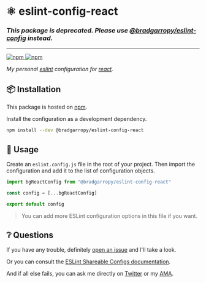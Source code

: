 # ⚛️ eslint-config-react

### _This package is deprecated. Please use [@bradgarropy/eslint-config][eslint-config] instead._

---

<a href="https://www.npmjs.com/package/@bradgarropy/eslint-config-react">
    <img alt="npm" src="https://img.shields.io/npm/v/@bradgarropy/eslint-config-react.svg?color=FB3B49&style=flat-square">
</a>

<a href="https://www.npmjs.com/package/@bradgarropy/eslint-config-react">
    <img alt="npm" src="https://img.shields.io/npm/dt/@bradgarropy/eslint-config-react?style=flat-square">
</a>

_My personal [eslint][1] configuration for [react][react]._

## 📦 Installation

This package is hosted on [npm][2].

Install the configuration as a development dependency.

```zsh
npm install --dev @bradgarropy/eslint-config-react
```

## 🥑 Usage

Create an `eslint.config.js` file in the root of your project. Then import the configuration and add it to the list of configuration objects.

```javascript
import bgReactConfig from "@bradgarropy/eslint-config-react"

const config = [...bgReactConfig]

export default config
```

> You can add more ESLint configuration options in this file if you want.

## ❔ Questions

If you have any trouble, definitely [open an issue][5] and I'll take a look.

Or you can consult the [ESLint Shareable Configs documentation][6].

And if all else fails, you can ask me directly on [Twitter][7] or my [AMA][8].

[1]: https://eslint.org
[2]: https://www.npmjs.com/package/@bradgarropy/eslint-config-react
[3]: https://www.npmjs.com/package/npx
[4]: https://www.npmjs.com/package/install-peerdeps
[5]: https://github.com/bradgarropy/eslint-config-react/issues
[6]: https://eslint.org/docs/developer-guide/shareable-configs
[7]: https://twitter.com/bradgarropy
[8]: https://github.com/bradgarropy/ama
[react]: https://reactjs.org
[eslint-config]: https://npmjs.com/package/@bradgarropy/eslint-config
